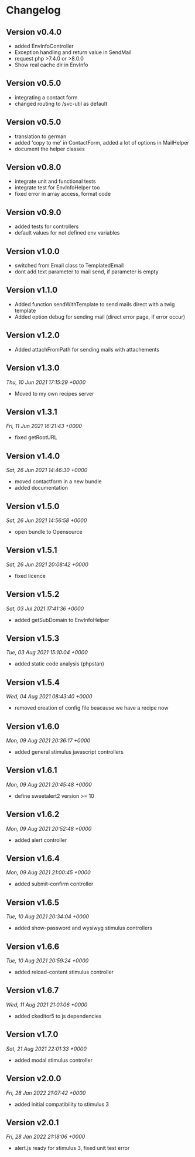 # Changelog

## Version v0.4.0
- added EnvInfoController
- Exception handling and return value in SendMail
- request php >7.4.0 or >8.0.0
- Show real cache dir in EnvInfo

## Version v0.5.0
- integrating a contact form
- changed routing to /svc-util as default

## Version v0.5.0
- translation to german
- added 'copy to me' in ContactForm, added a lot of options in MailHelper
- document the helper classes

## Version v0.8.0
- integrate unit and functional tests
- integrate test for EnvInfoHelper too
- fixed error in array access, format code

## Version v0.9.0
- added tests for controllers
- default values for not defined env variables

## Version v1.0.0
- switched from Email class to TemplatedEmail
- dont add text parameter to mail send, if parameter is empty

## Version v1.1.0
- Added function sendWithTemplate to send mails direct with a twig template
- Added option debug for sending mail (direct error page, if error occur)

## Version v1.2.0
- Added attachFromPath for sending mails with attachements

## Version v1.3.0
*Thu, 10 Jun 2021 17:15:29 +0000*
- Moved to my own recipes server

## Version v1.3.1
*Fri, 11 Jun 2021 16:21:43 +0000*
- fixed getRootURL


## Version v1.4.0
*Sat, 26 Jun 2021 14:46:30 +0000*
- moved contactform in a new bundle
- added documentation


## Version v1.5.0
*Sat, 26 Jun 2021 14:56:58 +0000*
- open bundle to Opensource


## Version v1.5.1
*Sat, 26 Jun 2021 20:08:42 +0000*
- fixed licence


## Version v1.5.2
*Sat, 03 Jul 2021 17:41:36 +0000*
- added getSubDomain to EnvInfoHelper


## Version v1.5.3
*Tue, 03 Aug 2021 15:10:04 +0000*
- added static code analysis (phpstan)


## Version v1.5.4
*Wed, 04 Aug 2021 08:43:40 +0000*
- removed creation of config file beacause we have a recipe now


## Version v1.6.0
*Mon, 09 Aug 2021 20:36:17 +0000*
- added general stimulus javascript controllers


## Version v1.6.1
*Mon, 09 Aug 2021 20:45:48 +0000*
- define sweetalert2 version >= 10


## Version v1.6.2
*Mon, 09 Aug 2021 20:52:48 +0000*
- added alert controller


## Version v1.6.4
*Mon, 09 Aug 2021 21:00:45 +0000*
- added submit-confirm controller



## Version v1.6.5
*Tue, 10 Aug 2021 20:34:04 +0000*
- added show-password and wysiwyg stimulus controllers


## Version v1.6.6
*Tue, 10 Aug 2021 20:59:24 +0000*
- added reload-content stimulus controller


## Version v1.6.7
*Wed, 11 Aug 2021 21:01:06 +0000*
- added ckeditor5 to js dependencies


## Version v1.7.0
*Sat, 21 Aug 2021 22:01:33 +0000*
- added modal stimulus controller

## Version v2.0.0
*Fri, 28 Jan 2022 21:07:42 +0000*
- added initial compatibility to stimulus 3


## Version v2.0.1
*Fri, 28 Jan 2022 21:18:06 +0000*
- alert.js ready for stimulus 3, fixed unit test error
